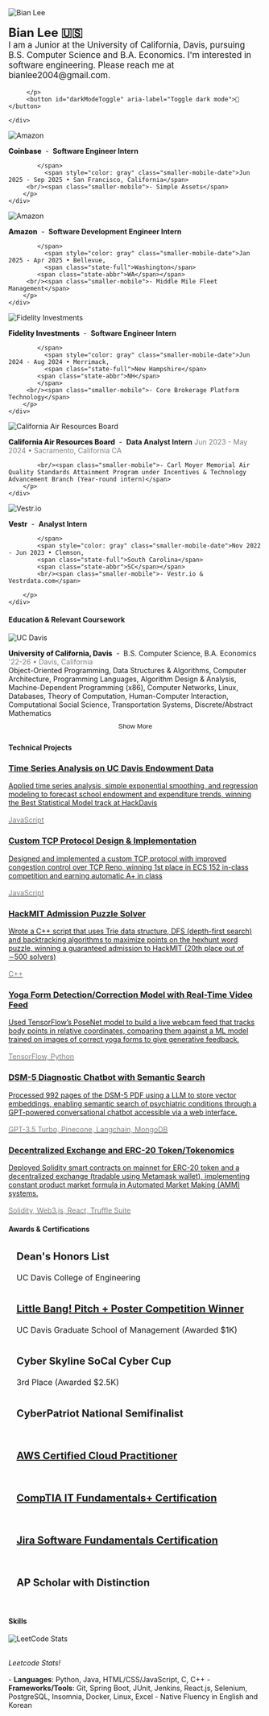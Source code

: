---
---

<div class="content-container-pfp">
    <div class="image-container-pfp">
        <img src="/assets/pfp_bian.jpg" alt="Bian Lee" class="pfp-image">
    </div>
    <div class="content-text">
        <p style="font-size: 1.05rem" class="intro-line-height">
          <b style="font-size: 1.5rem">Bian Lee 🇺🇸</b>
           <br/>I am a Junior at the University of California, Davis, pursuing B.S. Computer Science and B.A. Economics. I'm interested in software engineering. Please reach me at bianlee2004@gmail.com.

         </p>
         <button id="darkModeToggle" aria-label="Toggle dark mode">🌙</button>

    </div>

</div>
<!-- -->

  <div class="web-only-margin"></div>


<div class="content-container mobile-only">
<div class="image-container">
    <img src="/assets/coinbase_logo.jpeg" alt="Amazon" class="content-image firm-logo" loading="lazy">
    </div>
    <div class="content-text">
        <p>
            <span class="internship-title">
                <span class="company" style="font-weight: 800">Coinbase</span>
                <span class="hyphen">&nbsp;-&nbsp;</span>
                <span class="role"><b>Software Engineer Intern</b></span>
                
                
            </span>
              <span style="color: gray" class="smaller-mobile-date">Jun 2025 - Sep 2025 • San Francisco, California</span>
         <br/><span class="smaller-mobile">- Simple Assets</span>
        </p>
    </div>
</div>
<style>
/* Hide mobile version by default */
.role-mobile {
    display: none;
}

/* Show mobile version and hide desktop version on smaller screens */
@media (max-width: 768px) {
    .role-desktop {
        display: none;
    }
    .role-mobile {
        display: inline;
    }
}
</style>

<div class="content-container mobile-only">
<div class="image-container">
    <img src="/assets/amazon_logo.jpeg" alt="Amazon" class="content-image firm-logo" loading="lazy">
    </div>
    <div class="content-text">
        <p>
            <span class="internship-title">
                <span class="company" style="font-weight: 800">Amazon</span>
                <span class="hyphen">&nbsp;-&nbsp;</span>
                <span class="role"><b>Software Development Engineer Intern</b></span>

                
            </span>
              <span style="color: gray" class="smaller-mobile-date">Jan 2025 - Apr 2025 • Bellevue, 
              <span class="state-full">Washington</span>
            <span class="state-abbr">WA</span></span>
         <br/><span class="smaller-mobile">- Middle Mile Fleet Management</span>
        </p>
    </div>
</div>
<div class="content-container mobile-only">
<div class="image-container">
    <img src="/assets/fidelity.jpg" alt="Fidelity Investments" class="content-image firm-logo" loading="lazy">
    </div>
    <div class="content-text">
        <p>
            <span class="internship-title">
                <span class="company" style="font-weight: 800">Fidelity Investments</span>
                <span class="hyphen">&nbsp;-&nbsp;</span>
                <span class="role"><b>Software Engineer Intern</b></span>
                

            </span>
              <span style="color: gray" class="smaller-mobile-date">Jun 2024 - Aug 2024 • Merrimack, 
              <span class="state-full">New Hampshire</span>
            <span class="state-abbr">NH</span>
            </span>
         <br/><span class="smaller-mobile">- Core Brokerage Platform Technology</span>
        </p>
    </div>
</div>

<div class="content-container mobile-only">
    <div class="image-container">
        <img src="/assets/carb.jpeg" alt="California Air Resources Board" class="content-image firm-logo" loading="lazy">
    </div>
    <div class="content-text">
        <p>
            <span class="internship-title">
                <span class="company" style="font-weight: 800">California Air Resources Board</span>
                <span class="hyphen">&nbsp;-&nbsp;</span>
                <span class="role"><b>Data Analyst Intern</b></span>
            </span>
                    <span class="smaller-mobile-date" style="color: gray;">
            Jun 2023 - May 2024 • Sacramento, 
            <span class="state-full">California</span>
            <span class="state-abbr">CA</span>
            </span>

            <br/><span class="smaller-mobile">- Carl Moyer Memorial Air Quality Standards Attainment Program under Incentives & Technology Advancement Branch (Year-round intern)</span>
        </p>
    </div>
</div>
<div class="content-container mobile-only">
    <div class="image-container">
    <img src="/assets/vestr.jpg" alt="Vestr.io" class="content-image firm-logo" loading="lazy">
    </div>
    <div class="content-text">
        <p>
         <span class="internship-title">
                <span class="company" style="font-weight: 800">Vestr</span>
                <span class="hyphen">&nbsp;-&nbsp;</span>
                <span class="role"><b>Analyst Intern</b></span>
                
                
            </span>
            <span style="color: gray" class="smaller-mobile-date">Nov 2022 - Jun 2023 • Clemson, 
            <span class="state-full">South Carolina</span>
            <span class="state-abbr">SC</span></span>
            <br/><span class="smaller-mobile">- Vestr.io & Vestrdata.com</span>

        </p>
    </div>
</div>




<!-- 
<div class="content-container mobile-only">
    <div class="image-container">
    <img src="/assets/optimizing_com_logo.jpg" alt="Optimizing.com" class="content-image firm-logo" loading="lazy">
    </div>
    <div class="content-text">
        <p>
         <span class="internship-title">
                <span class="role"><b>Software Engineer Intern</b></span>
                <span class="hyphen">&nbsp;-&nbsp;</span>
                 <span class="company" style="font-weight: 800">Optimizing</span>
            </span>
            <span style="color: gray" class="smaller-mobile-date">Nov 2022 - Jun 2023 • Clemson, South Carolina</span>
            <br/><span class="smaller-mobile">- CRM for SMBs</span>

        </p>
    </div>
</div>
<div class="content-container mobile-only">
    <div class="image-container">
    <img src="/assets/vestr.jpg" alt="Vestr.io" class="content-image firm-logo" loading="lazy">
    </div>
    <div class="content-text">
        <p>
         <span class="internship-title">
                <span class="role"><b>Analyst Intern</b></span>
                <span class="hyphen">&nbsp;-&nbsp;</span>
                 <span class="company" style="font-weight: 800">Vestr</span>
            </span>
            <span style="color: gray" class="smaller-mobile-date">Nov 2022 - Jun 2023 • Clemson, South Carolina</span>
            <br/><span class="smaller-mobile">- Vestr.io</span>

        </p>
    </div>
</div>

-->
<!--
<div class="content-container mobile-only">
    <div class="image-container">
    <img src="/assets/vestr.jpg" alt="Vestr.io" class="content-image firm-logo" loading="lazy">
    </div>
    <div class="content-text">
        <p>
         <span class="internship-title">
                <span class="role"><b>Analyst Intern</b></span>
                <span class="hyphen">&nbsp;-&nbsp;</span>
                 <span class="company" style="font-weight: 800">Vestr</span>
            </span>
            <span style="color: gray" class="smaller-mobile-date">Nov 2022 - Jun 2023 • Clemson, South Carolina</span>
            <br/><span class="smaller-mobile">- Vestr.io</span>

        </p>
    </div>
</div>

<div style="margin-top: 15px;"></div>
 -->
 
<!-- 
<h4>Club & Extracurricular Experience</h4>
<div class="content-container" style="margin-top: 14px;">
    <div class="image-container">
        <img src="/assets/aggieworksSecond.jpg" alt="AggieWorks" class="content-image firm-logo" loading="lazy">
    </div>
    <div class="content-text">
        <p>
            <span class="internship-title">
                <span class="role"><b>Software Engineer</b></span>
                <span class="hyphen">&nbsp;-&nbsp;</span>
                <span class="company"><mark>AggieWorks</mark></span>
            </span>
            <span style="color: gray">Oct 2022 - Jun 2023 • Davis, California</span>
                <br/> - Established backend infrastructure of Clubly.org by designing schemas, writing queries in GORM, and building API routes
            <br/> - Implemented front-end UI components (modal, cards, navbar, search) with conditional rendering using Svelte
            <br/> - Wrote internal scripts in Golang, to track and query number of API calls made at every REST API endpoint
        </p>
    </div>
</div>
<div class="content-container" style="">
    <div class="image-container">
        <img src="/assets/socal.png" alt="SoCal Community College Consortium on Cybersecurity" class="content-image firm-logo" loading="lazy">
    </div>
    <div class="content-text">
        <p>
            <span class="internship-title">
                <span class="role"><b>Technical Mentor</b></span>
                <span class="hyphen">&nbsp;-&nbsp;</span>
                <span class="company"><mark>SoCal Community College Consortium on Cybersecurity</mark></span>
            </span>
            <span style="color: gray">Oct 2021 - Mar 2022 • Irvine, California</span>
             <br/> - Collaborated with professors from Irvine Valley College’s Computer Information Management (CIM) department to
create prepatory CyberPatriot (security competition) materials, as a national semifinalist in the previous season
          <br/> - Wrote 15 CTF problems & solutions for org-wide contests, on topics of cryptography and Linux OS
          <br/> - Developed training VM images for Ubuntu OS using Ansible and Shell Script
        </p>
    </div>
</div>
--> 
<div style="margin-top: 15px;"></div>
<h4>Education & Relevant Coursework</h4>
<div class="content-container mobile-only">
    <!-- UC Davis Entry -->
    <div class="image-container">
        <img src="/assets/davis.png" alt="UC Davis" class="content-image" loading="lazy">
    </div>
    <div class="content-text">
        <p>
            <span class="internship-title">
                <span class="school-name" style="font-weight: 800">University of California, Davis</span>
                <span class="hyphen">&nbsp;-&nbsp;</span>
                <span class="school-description smaller-mobile-date">B.S. Computer Science, B.A. Economics</span>
            </span>
            <span style="color: gray" class="smaller-mobile-date">'22-26 • Davis, California</span>
            <br/><span class="smaller-mobile">Object-Oriented Programming, Data Structures & Algorithms, Computer Architecture, Programming Languages, Algorithm Design & Analysis, Machine-Dependent Programming (x86), Computer Networks, Linux, Databases, Theory of Computation, Human-Computer Interaction, Computational Social Science, Transportation Systems, Discrete/Abstract Mathematics</span>
        </p>
    </div>
</div>

<!-- Hidden Education Entries -->
<div class="hidden-education" id="moreEducation" style="display: none;">
    <div class="content-container mobile-only">
        <div class="image-container">
            <img src="/assets/ivc.png" alt="Irvine Valley College" class="content-image" loading="lazy">
        </div>
        <div class="content-text">
            <p>
                <span class="internship-title">
                    <span class="school-name" style="font-weight: 800">Irvine Valley College</span>
                    <span class="hyphen">&nbsp;-&nbsp;</span>
                    <span class="school-description smaller-mobile-date">Dual Enrollment, GPA: 4.0</span>
                </span>
                <span style="color: gray" class="smaller-mobile-date">'20-22 • Irvine, California</span>
                <br/><span class="smaller-mobile">Computer Network Fundamentals, Systems Administrator (Linux), Information and Technology Essentials, Databases, Entrepreneurship, The Life Sciences, Humans and the Biological World, General Astronomy</span>
            </p>
        </div>
    </div>
    <div class="content-container mobile-only">
        <div class="image-container">
            <img src="/assets/fullerton.png" alt="Fullerton College" class="content-image" loading="lazy">
        </div>
        <div class="content-text">
            <p>
                <span class="internship-title">
                    <span class="school-name" style="font-weight: 800">Fullerton College</span>
                    <span class="hyphen">&nbsp;-&nbsp;</span>
                    <span class="school-description smaller-mobile-date">Dual Enrollment, GPA: 3.8</span>
                </span>
                <span style="color: gray" class="smaller-mobile-date">'20-22 • Fullerton, California</span>
                <br/><span class="smaller-mobile">Calculus I, Calculus II, Introduction to Architecture, Business Economics, Introduction to Information Systems, Funding Projects and New Ventures</span>
            </p>
        </div>
    </div>
    <div class="content-container mobile-only">
        <div class="image-container">
            <img src="/assets/saddleback.png" alt="Saddleback College" class="content-image" loading="lazy">
        </div>
        <div class="content-text">
            <p>
                <span class="internship-title">
                    <span class="school-name" style="font-weight: 800">Saddleback College</span>
                    <span class="hyphen">&nbsp;-&nbsp;</span>
                    <span class="school-description smaller-mobile-date">Dual Enrollment, GPA: 4.0</span>
                </span>
                <span style="color: gray" class="smaller-mobile-date">'21 • Mission Viejo, California</span>
                <br/><span class="smaller-mobile">Introduction to Psychology</span>
            </p>
        </div>
    </div>
    <div class="content-container mobile-only">
        <div class="image-container">
            <img src="/assets/northwood_bg.png" alt="Northwood High School" class="content-image" loading="lazy">
        </div>
        <div class="content-text">
            <p>
                <span class="internship-title">
                    <span class="school-name" style="font-weight: 800">Northwood High School</span>
                    <span class="hyphen">&nbsp;-&nbsp;</span>
                    <span class="school-description smaller-mobile-date">GPA: 3.9UW / 4.2W</span>
                </span>
                <span style="color: gray" class="smaller-mobile-date">'18-22 • Irvine, California</span>
                <br/><span class="smaller-mobile">Philharmonic Orchestra, Choir, Engineering Club (VP), Cybersecurity Club (VP), Musicians United for Service and Entertainment (Events Coordinator), Model UN (Treasurer), Startup Club (Treasurer)</span>
            </p>
        </div>
    </div>
</div>

<button id="toggleMoreButton" onclick="toggleMoreEducation()">Show More</button>

<style>
.hidden-education {
    display: none;
}

#toggleMoreButton {
    display: block;
    margin: 0.2rem auto;
    padding: 0.4rem 1rem;
    border: none;
    border-radius: 4px;
    background-color: var(--card-bg-color);
    color: var(--text-color);
    cursor: pointer;
    margin-top: -10px;
}

#toggleMoreButton:hover {
    background-color: var(--card-hover-bg-color);
}
</style>

<script>
function toggleMoreEducation() {
    const moreEducation = document.getElementById('moreEducation');
    const toggleButton = document.getElementById('toggleMoreButton');
    if (moreEducation.style.display === 'none') {
        moreEducation.style.display = 'block';
        toggleButton.textContent = 'Show Less';
    } else {
        moreEducation.style.display = 'none';
        toggleButton.textContent = 'Show More';
    }
}
</script>

<h4>Technical Projects</h4>
<div style="margin-top:1rem"></div>
<div class="card-container">
    <!-- Card 1 -->
    <a href="https://devpost.com/software/fundflow-2x7udb" target="_blank" class="card-link">
        <div class="card">
            <h3>Time Series Analysis on UC Davis Endowment Data</h3>
            <p>Applied time series analysis, simple exponential smoothing, and regression modeling to forecast school endowment and expenditure trends, winning the Best Statistical Model track at HackDavis
            <br/><br/><span style="color: gray">JavaScript</span></p>
        </div>
    </a>
    <a href="https://github.com/BianLee/ECS152a/blob/master/Project3/proj3_NghiDao_921147615_BianLee_920763430.pdf" target="_blank" class="card-link">
        <div class="card">
            <h3>Custom TCP Protocol Design & Implementation</h3>
            <p> Designed and implemented a custom TCP protocol with improved congestion control over TCP Reno, winning 1st place in ECS 152 in-class competition and earning automatic A+ in class
            <br/><br/><span style="color: gray">JavaScript</span></p>
        </div>
    </a>
    <a href="https://github.com/BianLee/HackMIT-Solver" target="_blank" class="card-link">
        <div class="card">
            <h3>HackMIT Admission Puzzle Solver</h3>
            <p>Wrote a C++ script that uses Trie data structure, DFS (depth-first search) and backtracking algorithms to maximize points on the hexhunt word puzzle, winning a guaranteed admission to HackMIT (20th place out of ∼500 solvers)
            <br/><br/><span style="color: gray">C++</span></p>
        </div>
    </a>
    <a href="https://github.com/BianLee/Equilibrio" target="_blank" class="card-link">
        <div class="card">
            <h3>Yoga Form Detection/Correction Model with Real-Time Video Feed</h3>
            <p>Used TensorFlow’s PoseNet model to build a live webcam feed that tracks body points in relative coordinates, comparing them against a ML model trained on images of correct yoga forms to give generative feedback.
            <br/><br/><span style="color: gray">TensorFlow, Python</span></p>
        </div>
    </a>
    <!--
     <a href="https://github.com/BianLee/davisrideshare" target="_blank" class="card-link">
        <div class="card">
            <h3>DavisRideShare.com</h3>
            <p>Built a full-stack application that allows UC Davis students to find ridesharing on campus and save on transportation cost.
            <br/><br/><span style="color: gray">Next.js, Supabase</span></p>
        </div>
    </a>
    <a href="https://github.com/BianLee/mentormingle" target="_blank" class="card-link">
        <div class="card">
            <h3>Mentor/Mentee Real-Time Communication App</h3>
            <p>Developed a full-stack social application designed to pair mentees with mentors (students with alumni), integrating
authentication, real-time 1:1 messaging, profile creation/editing, searching, and filtering capabilities. Submission for ECS164 term project.
            <br/><br/><span style="color: gray">Next.js, Supabase</span></p>
        </div>
    </a>
    -->
      <a href="https://github.com/ritvikir/hackdavis" target="_blank" class="card-link">
        <div class="card">
            <h3>DSM-5 Diagnostic Chatbot with Semantic Search</h3>
            <p>Processed 992 pages of the DSM-5 PDF using a LLM to store vector embeddings, enabling semantic search of psychiatric conditions through a GPT-powered conversational chatbot accessible via a web interface.
            <br/><br/><span style="color: gray">GPT-3.5 Turbo, Pinecone, Langchain, MongoDB</span></p>
        </div>
    </a>
    <a href="https://github.com/BianLee/Decentralized-Exchange-Model-ERC-20-Token" target="_blank" class="card-link">
        <div class="card">
            <h3>Decentralized Exchange and ERC-20 Token/Tokenomics</h3>
            <p>Deployed Solidity smart contracts on mainnet for ERC-20 token and a decentralized exchange (tradable using Metamask wallet), implementing constant product market formula in Automated Market Making (AMM) systems. <br/><br/><span style="color: gray">Solidity, Web3.js, React, Truffle Suite</span></p>
        </div>
    </a>
    <!--
    <a href="https://github.com/BianLee/opensourcecollage.com" target="_blank" class="card-link">
        <div class="card">
            <h3>EdTech App (opensourcecollage.com)</h3>
            <p>Independently built a full-stack EdTech app that allows browsing & sharing extracurricular and volunteer opportunities. Onboarded 18 non-profits and received 22k+ total visitors on the platform, after launching on Product Hunt. Received monetary prize & mentorship from business consultant, Silicon Valley SVSCORE (Mentor: Chuck Scifers).<br/><br/><span style="color: gray">MongoDB, Express.js, React.js, Node.js (MERN), Firebase</span></p>
        </div>
    </a>
    <a href="https://github.com/BianLee/D3-SVG-Map" target="_blank" class="card-link">
        <div class="card">
            <h3>D3.JS SVG-map</h3>
            <p>An interactive map on the front-end that plots city coordinates upon user input, and renders a SVG map (with pan & zoom functionality) using D3.js library and svg-pan-zoom.<br/><br/> <span style="color: gray">Next.js, D3.js</span></p>
        </div>
    </a>
     -->
</div>

<h4>Awards & Certifications</h4>
<div class="awards-card-container">
    <!-- Award 1 -->
    <div class="awards-card">
        <h3>Dean's Honors List</h3>
        <p>UC Davis College of Engineering</p>
    </div>
    <!-- Award 2 -->
    <div class="awards-card">
        <h3><a href="https://innovate.ucdavis.edu/blog/borrow-blog" target="_blank">Little Bang! Pitch + Poster Competition Winner</a></h3>
        <p>UC Davis Graduate School of Management (Awarded $1K)</p>
    </div>
    <!-- Award 3 -->
    <div class="awards-card">
        <h3>Cyber Skyline SoCal Cyber Cup</h3>
        <p>3rd Place (Awarded $2.5K)</p>
    </div>
    <!-- Award 4 -->
    <div class="awards-card">
        <h3>CyberPatriot National Semifinalist</h3>
    </div>
    <!-- Certification 1 -->
    <div class="awards-card">
        <h3><a href="https://www.credly.com/badges/e4436913-a118-4c67-9725-9c67070cf0ac/public_url" target="_blank">AWS Certified Cloud Practitioner</a></h3>
    </div>
    <!-- Certification 2 -->
    <div class="awards-card">
        <h3><a href="https://www.certmetrics.com/comptia/public/verification.aspx?code=JTD0JHWW0YKLF3G4" target="_blank">CompTIA IT Fundamentals+ Certification</a></h3>
    </div>
    <!-- Certification 3 -->
    <div class="awards-card">
        <h3><a href="https://university.atlassian.com/student/award/aW68xiZ7xKtfrwFSYWbgQmnc" target="_blank">Jira Software Fundamentals Certification</a></h3>
    </div>
    <!-- Award 5 -->
    <div class="awards-card">
        <h3>AP Scholar with Distinction</h3>
    </div>
</div>

<style>
.awards-card-container {
    display: flex;
    flex-wrap: wrap;
    gap: 0.5rem;
}

.awards-card {
    padding: 1rem;
    border-radius: 8px;
    flex: 1 1 30%;
}

.awards-card:hover {
    background-color: #2a2a2a;
}

.awards-card h3 {
    margin-top: 0;
    font-size: 1.25rem;
}

.awards-card p {
    margin: 0.5rem 0 0;
    font-size: 1rem;
}

@media (max-width: 1024px) {
    .awards-card {
        flex: 1 1 calc(50% - 1rem); /* Adjust width for medium screens */
    }
}

@media (max-width: 768px) {
    .awards-card {
        flex: 1 1 calc(50% - 0.5rem); /* Adjust width for smaller screens */
    }

    
}

@media (max-width: 480px) {
    .awards-card {
        flex: 1 1 calc(100% - 1rem); /* Adjust for very small screens */
    }
}
</style>

<h4>Skills</h4>

<img id="leetcodeStats" alt="LeetCode Stats" />

<br/><i>Leetcode Stats!</i>

<div style="margin-top:1rem"></div>
- <b>Languages</b>: Python, Java, HTML/CSS/JavaScript, C, C++
- <b>Frameworks/Tools</b>: Git, Spring Boot, JUnit, Jenkins, React.js, Selenium, PostgreSQL, Insomnia, Docker, Linux, Excel
- Native Fluency in English and Korean

<br/>
<footer>
        <div class="social-icons">
        <a href="https://linkedin.com/in/bianlee" target="_blank"><i class="fab fa-linkedin"></i></a>
            <a href="https://www.instagram.com/bian.lee/" target="_blank"><i class="fab fa-instagram"></i></a>
            <a href="https://github.com/BianLee" target="_blank"><i class="fab fa-github"></i></a>
            <a href="https://soundcloud.com/bianlee" target="_blank"><i class="fab fa-soundcloud"></i></a>
            <a href="https://discord.com/invite/hMUU5tzVWH" target="_blank"><i class="fab fa-discord"></i></a>
            <a href="https://www.youtube.com/@bianleemusic" target="_blank"><i class="fab fa-youtube"></i></a>
            <a href="https://open.spotify.com/artist/5QHoUe5kwjvOfjfHrbVTBY?si=zhdRRE5RQk2m6AqD11qmyQ" target="_blank"><i class="fab fa-spotify"></i></a>
            <a href="https://bianlee.bandcamp.com/" target="_blank"><i class="fab fa-bandcamp"></i></a>
            <!-- <a href="https://www.deezer.com/us/artist/162218717/" target="_blank"><i class="fab fa-deezer"></i></a> -->
        </div>
    </footer>

<script>
const darkModeToggle = document.getElementById('darkModeToggle');
const body = document.body;

function updateLeetCodeImage() {
  const leetcodeImg = document.getElementById('leetcodeStats');
  if (leetcodeImg) {  // Check if the element exists
    const isDarkMode = document.body.getAttribute('data-theme') === 'dark';
    const theme = isDarkMode ? 'dark' : 'light';
    leetcodeImg.src = `https://leetcard.jacoblin.cool/realbostonlobster?theme=${theme}&font=Cormorant%20Garamond&ext=heatmap`;
  }
}

// Check for saved theme preference or default to dark
const currentTheme = localStorage.getItem('theme') || 'dark';

function updateTheme(theme) {
  body.setAttribute('data-theme', theme);
  localStorage.setItem('theme', theme);
  updateButtonText(theme);
  updateLeetCodeImage();  // Update image whenever theme changes
}

function updateButtonText(theme) {
  darkModeToggle.textContent = theme === 'light' ? '🌙' : '☀️';
}

// Apply the theme when the page loads
updateTheme(currentTheme);

darkModeToggle.addEventListener('click', () => {
  const newTheme = body.getAttribute('data-theme') === 'light' ? 'dark' : 'light';
  updateTheme(newTheme);
});

// Add event listener for when the DOM content is loaded
document.addEventListener('DOMContentLoaded', updateLeetCodeImage);

// If using turbolinks or any other dynamic page loading, you might need this:
document.addEventListener('turbolinks:load', updateLeetCodeImage);
</script>
